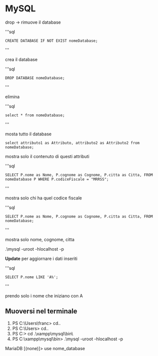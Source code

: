 # MySQL

drop -> rimuove il database

'''sql

    CREATE DATABASE IF NOT EXIST nomeDatabase;

'''

crea il database

'''sql

    DROP DATABASE nomeDatabase;

'''

elimina 

'''sql

    select * from nomeDatabase;

'''

mosta tutto il database


    select attributo1 as Attributo, attributo2 as Attributo2 from nomeDatabase;

mostra solo il contenuto di questi attributi

'''sql

    SELECT P.nome as Nome, P.cognome as Cognome, P.citta as Citta, FROM nomeDatabase P WHERE P.codiceFiscale = "MRRSS";

'''

mostra solo chi  ha quel codice fiscale

'''sql

    SELECT P.nome as Nome, P.cognome as Cognome, P.citta as Citta, FROM nomeDatabase;

'''

mostra solo nome, cognome, citta

.\mysql -uroot -hlocalhost -p

__Update__ per aggiornare i dati inseriti

'''sql

    SELECT P.nome LIKE 'A%';

'''

prendo solo i nome che iniziano con A

## Muoversi nel terminale

1. PS C:\Users\franc> cd..
2. PS C:\Users> cd..
3. PS C:\> cd .\xampp\mysql\bin\
4. PS C:\xampp\mysql\bin> .\mysql -uroot -hlocalhost -p

MariaDB [(none)]> use nome_database
